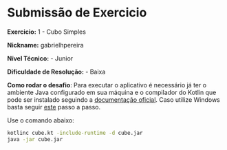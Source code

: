 # Submissão de Exercicio

**Exercicio:** 1 - Cubo Simples

**Nickname:** gabrielhpereira

**Nível Técnico:** - Junior

**Dificuldade de Resolução:** - Baixa

**Como rodar o desafio**: 
Para executar o aplicativo é necessário já ter o ambiente Java configurado em sua máquina e o compilador do Kotlin que pode ser instalado seguindo a [documentação oficial](https://kotlinlang.org/docs/command-line.html). Caso utilize Windows basta seguir [este](https://downlinko.com/download-install-kotlin-windows.html) passo a passo.

Use o comando abaixo: 
```bash
kotlinc cube.kt -include-runtime -d cube.jar
java -jar cube.jar
```
